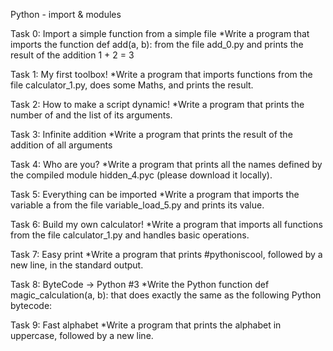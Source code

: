 Python - import & modules

Task 0: Import a simple function from a simple file
    *Write a program that imports the function def add(a, b): from the file add_0.py and prints the result of the addition 1 + 2 = 3

Task 1:  My first toolbox!
    *Write a program that imports functions from the file calculator_1.py, does some Maths, and prints the result.

Task 2: How to make a script dynamic!
    *Write a program that prints the number of and the list of its arguments.

Task 3: Infinite addition
    *Write a program that prints the result of the addition of all arguments

Task 4:  Who are you?
    *Write a program that prints all the names defined by the compiled module hidden_4.pyc (please download it locally).

Task 5: Everything can be imported
    *Write a program that imports the variable a from the file variable_load_5.py and prints its value.

Task 6: Build my own calculator!
    *Write a program that imports all functions from the file calculator_1.py and handles basic operations.

Task 7: Easy print
    *Write a program that prints #pythoniscool, followed by a new line, in the standard output.    

Task 8: ByteCode -> Python #3
    *Write the Python function def magic_calculation(a, b): that does exactly the same as the following Python bytecode:

Task 9: Fast alphabet
    *Write a program that prints the alphabet in uppercase, followed by a new line.
